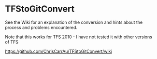 # TFStoGitConvert

See the Wiki for an explanation of the conversion and hints about the process and problems encountered.

Note that this works for TFS 2010 - I have not tested it with other versions of TFS

https://github.com/ChrisCarrAu/TFStoGitConvert/wiki
